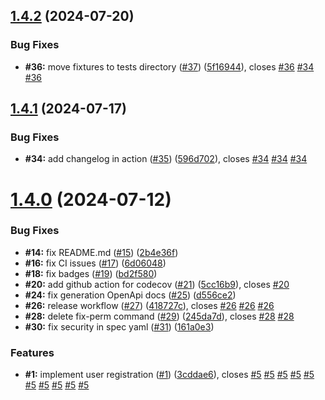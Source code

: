 ## [1.4.2](https://github.com/VilnaCRM-Org/user-service/compare/v1.4.1...v1.4.2) (2024-07-20)


### Bug Fixes

* **#36:** move fixtures to tests directory ([#37](https://github.com/VilnaCRM-Org/user-service/issues/37)) ([5f16944](https://github.com/VilnaCRM-Org/user-service/commit/5f16944ebee6a25609ec527988be591b1261a4fe)), closes [#36](https://github.com/VilnaCRM-Org/user-service/issues/36) [#34](https://github.com/VilnaCRM-Org/user-service/issues/34) [#36](https://github.com/VilnaCRM-Org/user-service/issues/36)



## [1.4.1](https://github.com/VilnaCRM-Org/user-service/compare/v1.4.0...v1.4.1) (2024-07-17)


### Bug Fixes

* **#34:** add changelog in action ([#35](https://github.com/VilnaCRM-Org/user-service/issues/35)) ([596d702](https://github.com/VilnaCRM-Org/user-service/commit/596d702b225cf522dc30134b82a00dabe1b53afa)), closes [#34](https://github.com/VilnaCRM-Org/user-service/issues/34) [#34](https://github.com/VilnaCRM-Org/user-service/issues/34) [#34](https://github.com/VilnaCRM-Org/user-service/issues/34)



# [1.4.0](https://github.com/VilnaCRM-Org/user-service/compare/3cddae6da7322dca28cddc492ba3ff20dff507ae...v1.4.0) (2024-07-12)


### Bug Fixes

* **#14:** fix README.md ([#15](https://github.com/VilnaCRM-Org/user-service/issues/15)) ([2b4e36f](https://github.com/VilnaCRM-Org/user-service/commit/2b4e36fc516e4db20e6cc8e52874f670060d1f05))
* **#16:** fix CI issues ([#17](https://github.com/VilnaCRM-Org/user-service/issues/17)) ([6d06048](https://github.com/VilnaCRM-Org/user-service/commit/6d060483ab1d8166b63bc271c4b961a52e6c8581))
* **#18:** fix badges ([#19](https://github.com/VilnaCRM-Org/user-service/issues/19)) ([bd2f580](https://github.com/VilnaCRM-Org/user-service/commit/bd2f580e6c4b404cfcd63158c82a8d8fa059fb7f))
* **#20:** add github action for codecov ([#21](https://github.com/VilnaCRM-Org/user-service/issues/21)) ([5cc16b9](https://github.com/VilnaCRM-Org/user-service/commit/5cc16b98e7e034c0b8f813141829bd3c8be3b8b3)), closes [#20](https://github.com/VilnaCRM-Org/user-service/issues/20)
* **#24:** fix generation OpenApi docs ([#25](https://github.com/VilnaCRM-Org/user-service/issues/25)) ([d556ce2](https://github.com/VilnaCRM-Org/user-service/commit/d556ce22475018bdb5853397fbd1aeff3f17aa32))
* **#26:** release workflow ([#27](https://github.com/VilnaCRM-Org/user-service/issues/27)) ([418727c](https://github.com/VilnaCRM-Org/user-service/commit/418727cc9ba19986a8a8360c5fcaaef431ff330b)), closes [#26](https://github.com/VilnaCRM-Org/user-service/issues/26) [#26](https://github.com/VilnaCRM-Org/user-service/issues/26) [#26](https://github.com/VilnaCRM-Org/user-service/issues/26)
* **#28:** delete fix-perm command ([#29](https://github.com/VilnaCRM-Org/user-service/issues/29)) ([245da7d](https://github.com/VilnaCRM-Org/user-service/commit/245da7d20ef486cfd686a990bf1a5e72a12c3ad8)), closes [#28](https://github.com/VilnaCRM-Org/user-service/issues/28) [#28](https://github.com/VilnaCRM-Org/user-service/issues/28)
* **#30:** fix security in spec yaml ([#31](https://github.com/VilnaCRM-Org/user-service/issues/31)) ([161a0e3](https://github.com/VilnaCRM-Org/user-service/commit/161a0e346d9fb4ecc4795d65e5c85856ec63fbaa))


### Features

* **#1:** implement user registration ([#1](https://github.com/VilnaCRM-Org/user-service/issues/1)) ([3cddae6](https://github.com/VilnaCRM-Org/user-service/commit/3cddae6da7322dca28cddc492ba3ff20dff507ae)), closes [#5](https://github.com/VilnaCRM-Org/user-service/issues/5) [#5](https://github.com/VilnaCRM-Org/user-service/issues/5) [#5](https://github.com/VilnaCRM-Org/user-service/issues/5) [#5](https://github.com/VilnaCRM-Org/user-service/issues/5) [#5](https://github.com/VilnaCRM-Org/user-service/issues/5) [#5](https://github.com/VilnaCRM-Org/user-service/issues/5) [#5](https://github.com/VilnaCRM-Org/user-service/issues/5) [#5](https://github.com/VilnaCRM-Org/user-service/issues/5) [#5](https://github.com/VilnaCRM-Org/user-service/issues/5) [#5](https://github.com/VilnaCRM-Org/user-service/issues/5)



